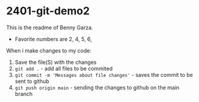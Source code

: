 # 2401-git-demo2

This is the readme of Benny Garza.

- Favorite numbers are 2, 4, 5, 6, 

When i make changes to my code:
1. Save the file(S) with the changes
2. `git add .` - add all files to be commited
2. `git commit -m 'Messages about file changes'` - saves the commit to be sent to github
4. `git push origin main` - sending the changes to github on the main branch